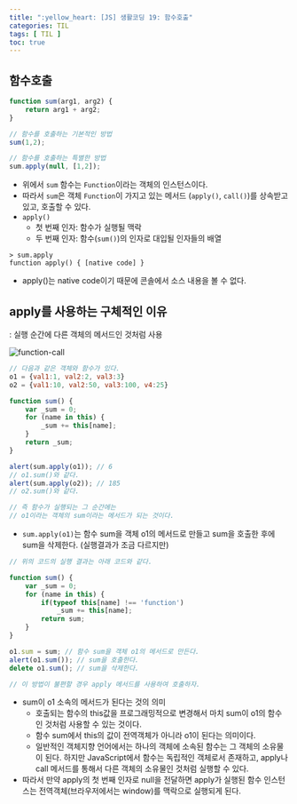 ```yaml
---
title: ":yellow_heart: [JS] 생활코딩 19: 함수호출"
categories: TIL
tags: [ TIL ]
toc: true
---
```


## 함수호출

```javascript
function sum(arg1, arg2) {
    return arg1 + arg2;
}

// 함수를 호출하는 기본적인 방법
sum(1,2);

// 함수를 호출하는 특별한 방법
sum.apply(null, [1,2]);
```

- 위에서 `sum` 함수는 `Function`이라는 객체의 인스턴스이다.
- 따라서 `sum`은 객체 `Function`이 가지고 있는 메서드 (`apply()`, `call()`)를 상속받고 있고, 호출할 수 있다.
- `apply()`
  - 첫 번째 인자: 함수가 실행될 맥락
  - 두 번째 인자: 함수(`sum()`)의 인자로 대입될 인자들의 배열

```console
> sum.apply
function apply() { [native code] }
```

- apply()는 native code이기 때문에 콘솔에서 소스 내용을 볼 수 없다.

## apply를 사용하는 구체적인 이유

: 실행 순간에 다른 객체의 메서드인 것처럼 사용

![function-call](https://user-images.githubusercontent.com/50407047/90976088-2a30d880-e575-11ea-928f-40c4b671b696.jpg)

```javascript
// 다음과 같은 객체와 함수가 있다.
o1 = {val1:1, val2:2, val3:3}
o2 = {val1:10, val2:50, val3:100, v4:25}

function sum() { 
    var _sum = 0;
    for (name in this) {
        _sum += this[name];
    }
    return _sum;
}

alert(sum.apply(o1)); // 6
// o1.sum()와 같다.
alert(sum.apply(o2)); // 185
// o2.sum()와 같다.

// 즉 함수가 실행되는 그 순간에는 
// o1이라는 객체의 sum이라는 메서드가 되는 것이다.
```

- `sum.apply(o1)`는 함수 sum을 객체 o1의 메서드로 만들고 sum을 호출한 후에 sum을 삭제한다. (실행결과가 조금 다르지만)

```javascript
// 위의 코드의 실행 결과는 아래 코드와 같다.

function sum() {
    var _sum = 0;
    for (name in this) {
        if(typeof this[name] !== 'function')
            _sum += this[name];
        return sum;
    }
}

o1.sum = sum; // 함수 sum을 객체 o1의 메서드로 만든다.
alert(o1.sum()); // sum을 호출한다.
delete o1.sum(); // sum을 삭제한다.

// 이 방법이 불편할 경우 apply 메서드를 사용하여 호출하자.
```

- sum이 o1 소속의 메서드가 된다는 것의 의미
  - 호출되는 함수의 this값을 프로그래밍적으로 변경해서 마치 sum이 o1의 함수인 것처럼 사용할 수 있는 것이다.
  - 함수 sum에서 this의 값이 전역객체가 아니라 o1이 된다는 의미이다. 
  - 일반적인 객체지향 언어에서는 하나의 객체에 소속된 함수는 그 객체의 소유물이 된다. 하지만 JavaScript에서 함수는 독립적인 객체로서 존재하고, apply나 call 메서드를 통해서 다른 객체의 소유물인 것처럼 실행할 수 있다.
- 따라서 만약 apply의 첫 번째 인자로 null을 전달하면 apply가 실행된 함수 인스턴스는 전역객체(브라우저에서는 window)를 맥락으로 실행되게 된다. 




